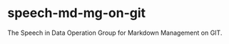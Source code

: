 speech-md-mg-on-git
===================

The Speech in Data Operation Group for Markdown Management on GIT.
